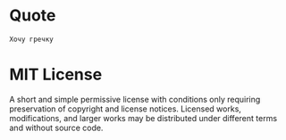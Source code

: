 # Quote
    Хочу гречку

# MIT License
A short and simple permissive license with conditions only requiring preservation of copyright and license notices. Licensed works, modifications, and larger works may be distributed under different terms and without source code.